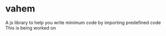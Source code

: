 # vahem
A js library to help you write minimum code by importing predefined code
This is being worked on
